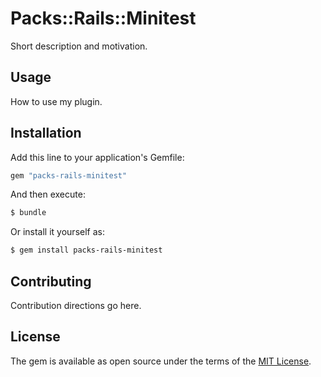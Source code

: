 # Packs::Rails::Minitest
Short description and motivation.

## Usage
How to use my plugin.

## Installation
Add this line to your application's Gemfile:

```ruby
gem "packs-rails-minitest"
```

And then execute:
```bash
$ bundle
```

Or install it yourself as:
```bash
$ gem install packs-rails-minitest
```

## Contributing
Contribution directions go here.

## License
The gem is available as open source under the terms of the [MIT License](https://opensource.org/licenses/MIT).
